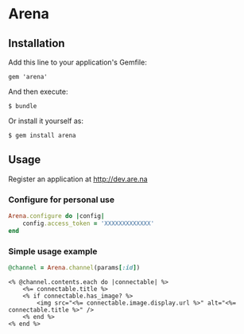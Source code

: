 # Arena

## Installation

Add this line to your application's Gemfile:

    gem 'arena'

And then execute:

    $ bundle

Or install it yourself as:

    $ gem install arena

## Usage

Register an application at http://dev.are.na

### Configure for personal use
```ruby
Arena.configure do |config|
    config.access_token = 'XXXXXXXXXXXXX'
end
```

### Simple usage example

```ruby
@channel = Arena.channel(params[:id])
```

```erb
<% @channel.contents.each do |connectable| %>
    <%= connectable.title %>
    <% if connectable.has_image? %>
        <img src="<%= connectable.image.display.url %>" alt="<%= connectable.title %>" />
    <% end %>
<% end %>
```
